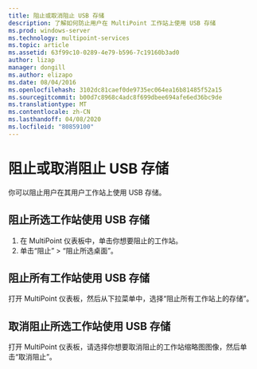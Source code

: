 ```yaml
---
title: 阻止或取消阻止 USB 存储
description: 了解如何防止用户在 MultiPoint 工作站上使用 USB 存储
ms.prod: windows-server
ms.technology: multipoint-services
ms.topic: article
ms.assetid: 63f99c10-0289-4e79-b596-7c19160b3ad0
author: lizap
manager: dongill
ms.author: elizapo
ms.date: 08/04/2016
ms.openlocfilehash: 3102dc81caef0de9735ec064ea16b81485f52a15
ms.sourcegitcommit: b00d7c8968c4adc8f699dbee694afe6ed36bc9de
ms.translationtype: MT
ms.contentlocale: zh-CN
ms.lasthandoff: 04/08/2020
ms.locfileid: "80859100"
---
```

# <a name="block-or-unblock-usb-storage"></a>阻止或取消阻止 USB 存储
你可以阻止用户在其用户工作站上使用 USB 存储。  
  
## <a name="to-block-usb-storage-for-selected-stations"></a>阻止所选工作站使用 USB 存储  
1. 在 MultiPoint 仪表板中，单击你想要阻止的工作站。  
2. 单击“阻止” > “阻止所选桌面”。   
  
## <a name="to-block-usb-storage-for-all-stations"></a>阻止所有工作站使用 USB 存储  
打开 MultiPoint 仪表板，然后从下拉菜单中，选择“阻止所有工作站上的存储”。   
  
## <a name="to-unblock-usb-storage-for-selected-stations"></a>取消阻止所选工作站使用 USB 存储  
打开 MultiPoint 仪表板，请选择你想要取消阻止的工作站缩略图图像，然后单击“取消阻止”。